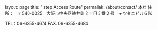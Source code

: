 layout: page
title: "Istep Access Route"
permalink: /about/contact/
本社
住所：　〒540-0025　大阪市中央区徳井町２丁目２番２号　テツタニビル６階

TEL：06-6355-4674
FAX. 06-6355-4684
